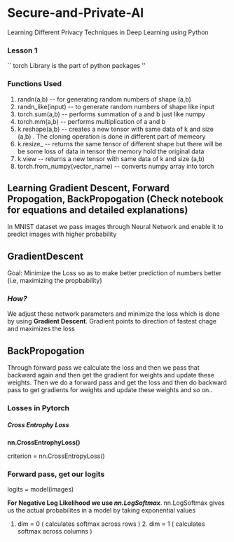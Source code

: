 # Secure-and-Private-AI
Learning Different Privacy Techniques in Deep Learning using Python

### Lesson 1

`` torch Library is the part of python packages ''

### Functions Used  

1. randn(a,b)  -- for generating random numbers of shape (a,b)
2. randn_like(input) -- to generate random numbers of shape like input
3. torch.sum(a,b) -- performs summation of a  and b just like numpy
4. torch.mm(a,b) -- performs multiplication of a and b 
5. k.reshape(a,b) -- creates a new tensor with same data of k and size (a,b) . The cloning operation is done in different part of memeory 
6. k.resize_ -- returns the same tensor of different shape but there will be be some loss of data in tensor the memory hold the original data
7. k.view -- returns a new tensor with same data of k and size (a,b)
8. torch.from_numpy(vector_name) -- converts numpy array into torch

## Learning Gradient Descent, Forward Propogation, BackPropogation (Check notebook for equations and detailed explanations)

In MNIST dataset we pass images through Neural Network and enable it to predict images with higher probability

## GradientDescent

Goal: Minimize the Loss so as to make better prediction of numbers better (i.e, maximizing the propbability)

### *How?*

We adjust these network parameters and minimize the loss which is done by using **Gradient Descent**. 
Gradient points to direction of fastest chage and maximizes the loss

## BackPropogation

Through forward pass we calculate the loss and then we pass that backward again and then get the gradient for weights and update these weights.
Then we do a forward pass and get the loss and then do backward pass to get gradients for weights and update these weights and so on..

### Losses in Pytorch
##### Cross Entrophy Loss
**nn.CrossEntrophyLoss()**

criterion = nn.CrossEntropyLoss()
### Forward pass, get our logits
logits = model(images)

**For Negative Log Likelihood we use _nn.LogSoftmax_**.  nn.LogSoftmax gives us the actual probabilites in a model by taking exponential values
1. dim = 0 ( calculates softmax across rows ) 2. dim = 1 ( calculates softmax across columns )
